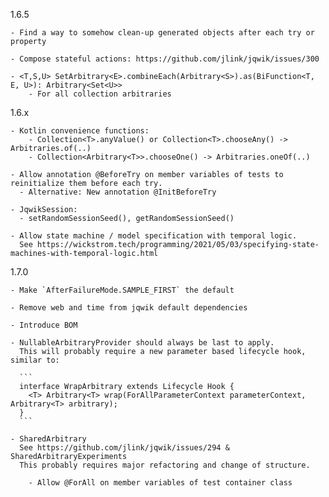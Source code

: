 1.6.5

    - Find a way to somehow clean-up generated objects after each try or property

    - Compose stateful actions: https://github.com/jlink/jqwik/issues/300

    - <T,S,U> SetArbitrary<E>.combineEach(Arbitrary<S>).as(BiFunction<T, E, U>): Arbitrary<Set<U>>
        - For all collection arbitraries

1.6.x

    - Kotlin convenience functions:
        - Collection<T>.anyValue() or Collection<T>.chooseAny() -> Arbitraries.of(..)
        - Collection<Arbitrary<T>>.chooseOne() -> Arbitraries.oneOf(..)

    - Allow annotation @BeforeTry on member variables of tests to reinitialize them before each try.
      - Alternative: New annotation @InitBeforeTry

    - JqwikSession:
      - setRandomSessionSeed(), getRandomSessionSeed()

    - Allow state machine / model specification with temporal logic.
      See https://wickstrom.tech/programming/2021/05/03/specifying-state-machines-with-temporal-logic.html

1.7.0

    - Make `AfterFailureMode.SAMPLE_FIRST` the default

    - Remove web and time from jqwik default dependencies

    - Introduce BOM

    - NullableArbitraryProvider should always be last to apply.
      This will probably require a new parameter based lifecycle hook, similar to:

      ```
      interface WrapArbitrary extends Lifecycle Hook {
        <T> Arbitrary<T> wrap(ForAllParameterContext parameterContext, Arbitrary<T> arbitrary);
      }
      ```

    - SharedArbitrary
      See https://github.com/jlink/jqwik/issues/294 & SharedArbitraryExperiments
      This probably requires major refactoring and change of structure.

        - Allow @ForAll on member variables of test container class

